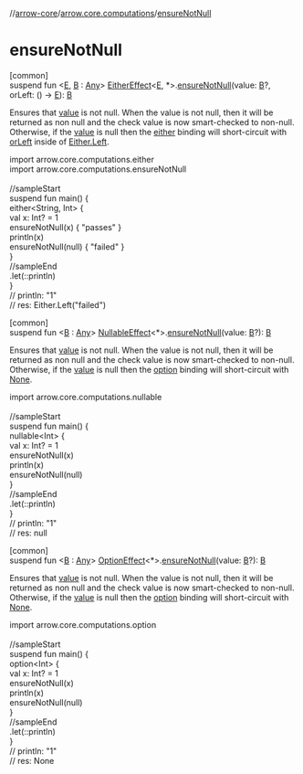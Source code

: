 //[arrow-core](../../index.md)/[arrow.core.computations](index.md)/[ensureNotNull](ensure-not-null.md)

# ensureNotNull

[common]\
suspend fun &lt;[E](ensure-not-null.md), [B](ensure-not-null.md) : [Any](https://kotlinlang.org/api/latest/jvm/stdlib/kotlin/-any/index.html)&gt; [EitherEffect](-either-effect/index.md)&lt;[E](ensure-not-null.md), *&gt;.[ensureNotNull](ensure-not-null.md)(value: [B](ensure-not-null.md)?, orLeft: () -&gt; [E](ensure-not-null.md)): [B](ensure-not-null.md)

Ensures that [value](ensure-not-null.md) is not null. When the value is not null, then it will be returned as non null and the check value is now smart-checked to non-null. Otherwise, if the [value](ensure-not-null.md) is null then the [either](either/index.md) binding will short-circuit with [orLeft](ensure-not-null.md) inside of [Either.Left](../arrow.core/-either/-left/index.md).

import arrow.core.computations.either\
import arrow.core.computations.ensureNotNull\
\
//sampleStart\
suspend fun main() {\
  either&lt;String, Int&gt; {\
    val x: Int? = 1\
    ensureNotNull(x) { "passes" }\
    println(x)\
    ensureNotNull(null) { "failed" }\
  }\
//sampleEnd\
  .let(::println)\
}\
// println: "1"\
// res: Either.Left("failed")<!--- KNIT example-either-computations-02.kt -->

[common]\
suspend fun &lt;[B](ensure-not-null.md) : [Any](https://kotlinlang.org/api/latest/jvm/stdlib/kotlin/-any/index.html)&gt; [NullableEffect](-nullable-effect/index.md)&lt;*&gt;.[ensureNotNull](ensure-not-null.md)(value: [B](ensure-not-null.md)?): [B](ensure-not-null.md)

Ensures that [value](ensure-not-null.md) is not null. When the value is not null, then it will be returned as non null and the check value is now smart-checked to non-null. Otherwise, if the [value](ensure-not-null.md) is null then the [option](option/index.md) binding will short-circuit with [None](../arrow.core/-none/index.md).

import arrow.core.computations.nullable\
\
//sampleStart\
suspend fun main() {\
  nullable&lt;Int&gt; {\
    val x: Int? = 1\
    ensureNotNull(x)\
    println(x)\
    ensureNotNull(null)\
  }\
//sampleEnd\
  .let(::println)\
}\
// println: "1"\
// res: null<!--- KNIT example-nullable-computations-02.kt -->

[common]\
suspend fun &lt;[B](ensure-not-null.md) : [Any](https://kotlinlang.org/api/latest/jvm/stdlib/kotlin/-any/index.html)&gt; [OptionEffect](-option-effect/index.md)&lt;*&gt;.[ensureNotNull](ensure-not-null.md)(value: [B](ensure-not-null.md)?): [B](ensure-not-null.md)

Ensures that [value](ensure-not-null.md) is not null. When the value is not null, then it will be returned as non null and the check value is now smart-checked to non-null. Otherwise, if the [value](ensure-not-null.md) is null then the [option](option/index.md) binding will short-circuit with [None](../arrow.core/-none/index.md).

import arrow.core.computations.option\
\
//sampleStart\
suspend fun main() {\
  option&lt;Int&gt; {\
    val x: Int? = 1\
    ensureNotNull(x)\
    println(x)\
    ensureNotNull(null)\
  }\
//sampleEnd\
  .let(::println)\
}\
// println: "1"\
// res: None<!--- KNIT example-option-computations-02.kt -->
